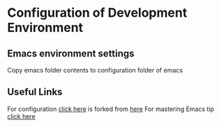 # Configuration of Development Environment

## Emacs environment settings
Copy emacs folder contents to configuration folder of emacs

## Useful Links
For configuration [click here](https://github.com/matrix207/emacs.d-1) is forked from [here](https://github.com/redguardtoo/emacs.d)
For mastering Emacs tip [click here](https://github.com/redguardtoo/mastering-emacs-in-one-year-guide/blob/master/guide-en.org)
